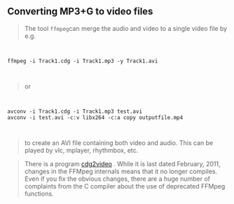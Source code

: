 
##  Converting MP3+G to video files 


> The tool `ffmpeg`can merge the audio and
video to a single video file by e.g.

```

        
ffmpeg -i Track1.cdg -i Track1.mp3 -y Track1.avi
        
      
```


> or

```

        
avconv -i Track1.cdg -i Track1.mp3 test.avi
avconv -i test.avi -c:v libx264 -c:a copy outputfile.mp4
        
      
```


> to create an AVI file containing both video and audio.
This can be played by vlc, mplayer, rhythmbox, etc.


> There is a program [cdg2video](http://code.google.com/p/cdg2video/) .
While it is last dated February, 2011, changes in the FFMpeg
internals means that it no longer compiles. Even if you fix
the obvious changes, there are a huge number of complaints
from the C compiler about the use of deprecated FFMpeg
functions.
